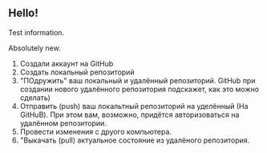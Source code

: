 ## Hello! ##

Test information.

Absolutely new.


1. Создали аккаунт на GitHub
2. Создать локальный репозиторий
3. "ПОдружить" ваш локальный и удалённый репозиторий. GitHub при создании нового удалённого репозитория подскажет, как это можно сделать)
4. Отправить (push) ваш локальтный репозиторий на уделённый (На GitHuB). При этом вам, возможно, придётся авторизоваться на удалённом репозитории. 
5. Провести изменения с друого компьютера. 
6. "Выкачать (pull) актуальное состояние из удалёного репозитория.